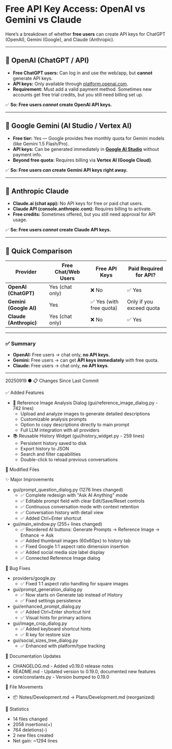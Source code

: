 # Free API Key Access: OpenAI vs Gemini vs Claude

Here’s a breakdown of whether **free users** can create API keys for ChatGPT (OpenAI), Gemini (Google), and Claude (Anthropic).

---

## 🔹 OpenAI (ChatGPT / API)
- **Free ChatGPT users:** Can log in and use the web/app, but **cannot** generate API keys.  
- **API keys:** Only available through [platform.openai.com](https://platform.openai.com).  
- **Requirement:** Must add a valid payment method. Sometimes new accounts get free trial credits, but you still need billing set up.  

✅ **So: Free users *cannot* create OpenAI API keys.**

---

## 🔹 Google Gemini (AI Studio / Vertex AI)
- **Free tier:** Yes — Google provides free monthly quota for Gemini models (like Gemini 1.5 Flash/Pro).  
- **API keys:** Can be generated immediately in **[Google AI Studio](https://aistudio.google.com/)** without payment info.  
- **Beyond free quota:** Requires billing via **Vertex AI (Google Cloud)**.  

✅ **So: Free users *can* create Gemini API keys right away.**

---

## 🔹 Anthropic Claude
- **Claude.ai (chat app):** No API keys for free or paid chat users.  
- **Claude API (console.anthropic.com):** Requires billing to activate.  
- **Free credits:** Sometimes offered, but you still need approval for API usage.  

✅ **So: Free users *cannot* create Claude API keys.**

---

## 📌 Quick Comparison

| Provider   | Free Chat/Web Users | Free API Keys | Paid Required for API? |
|------------|---------------------|---------------|-------------------------|
| **OpenAI (ChatGPT)** | Yes (chat only) | ❌ No | ✅ Yes |
| **Gemini (Google AI)** | Yes | ✅ Yes (with free quota) | Only if you exceed quota |
| **Claude (Anthropic)** | Yes (chat only) | ❌ No | ✅ Yes |

---

### ✅ Summary
- **OpenAI:** Free users → chat only, **no API keys**.  
- **Gemini:** Free users → can get **API keys immediately** with free quota.  
- **Claude:** Free users → chat only, **no API keys**.  
---
20250919
● 📋 Changes Since Last Commit

  ✅ Added Features

  - 🎨 Reference Image Analysis Dialog (gui/reference_image_dialog.py - 742 lines)
    - Upload and analyze images to generate detailed descriptions
    - Customizable analysis prompts
    - Option to copy descriptions directly to main prompt
    - Full LLM integration with all providers
  - 📚 Reusable History Widget (gui/history_widget.py - 259 lines)
    - Persistent history saved to disk
    - Export history to JSON
    - Search and filter capabilities
    - Double-click to reload previous conversations

  🔧 Modified Files

  ✨ Major Improvements

  - gui/prompt_question_dialog.py (1276 lines changed)
    - ✅ Complete redesign with "Ask AI Anything" mode
    - ✅ Editable prompt field with clear Edit/Save/Reset controls
    - ✅ Continuous conversation mode with context retention
    - ✅ Conversation history with detail view
    - ✅ Added Ctrl+Enter shortcut
  - gui/main_window.py (255+ lines changed)
    - ✅ Reordered AI buttons: Generate Prompts → Reference Image → Enhance → Ask
    - ✅ Added thumbnail images (60x60px) to history tab
    - ✅ Fixed Google 1:1 aspect ratio dimension insertion
    - ✅ Added social media size label display
    - ✅ Connected Reference Image dialog

  🐛 Bug Fixes

  - providers/google.py
    - ✅ Fixed 1:1 aspect ratio handling for square images
  - gui/prompt_generation_dialog.py
    - ✅ Now starts on Generate tab instead of History
    - ✅ Fixed settings persistence
  - gui/enhanced_prompt_dialog.py
    - ✅ Added Ctrl+Enter shortcut hint
    - ✅ Visual hints for primary actions
  - gui/image_crop_dialog.py
    - ✅ Added keyboard shortcut hints
    - ✅ R key for restore size
  - gui/social_sizes_tree_dialog.py
    - ✅ Enhanced with platform/type tracking

  📝 Documentation Updates

  - CHANGELOG.md - Added v0.19.0 release notes
  - README.md - Updated version to 0.19.0, documented new features
  - core/constants.py - Version bumped to 0.19.0

  📁 File Movements

  - 📦 Notes/Development.md → Plans/Development.md (reorganized)

  🔢 Statistics

  - 14 files changed
  - 2058 insertions(+)
  - 764 deletions(-)
  - 2 new files created
  - Net gain: ~1294 lines
